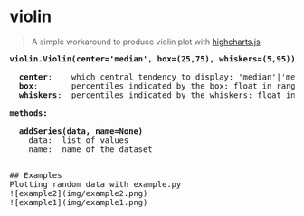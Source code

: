 # violin
> A simple workaround to produce violin plot with [highcharts.js](http://www.highcharts.js)  
  
<pre>
<b>violin.Violin(center='median', box=(25,75), whiskers=(5,95))</b>

  <b>center</b>:    which central tendency to display: 'median'|'mean'
  <b>box</b>:       percentiles indicated by the box: float in range of [0,100]
  <b>whiskers</b>:  percentiles indicated by the whiskers: float in range of [0,100]

<b>methods:</b>

  <b>addSeries(data, name=None)</b>
    data:  list of values
    name:  name of the dataset
<pre>
  
## Examples
Plotting random data with example.py    
![example2](img/example2.png)
![example1](img/example1.png)

